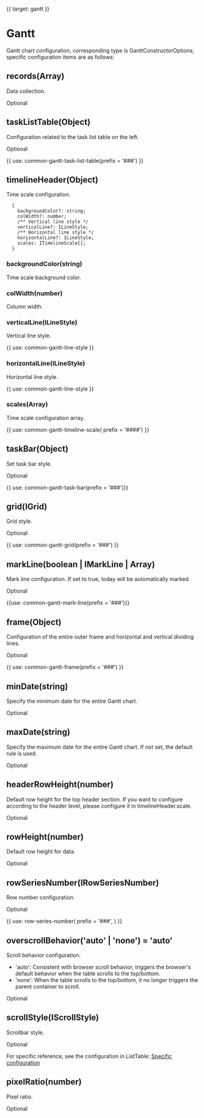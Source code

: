 {{ target: gantt }}
# Gantt

Gantt chart configuration, corresponding type is GanttConstructorOptions, specific configuration items are as follows:

## records(Array)

Data collection.

Optional

## taskListTable(Object)

Configuration related to the task list table on the left.

Optional

{{ use: common-gantt-task-list-table(prefix = '###') }}

## timelineHeader(Object)

Time scale configuration.
```
  {
    backgroundColor?: string;
    colWidth?: number;
    /** Vertical line style */
    verticalLine?: ILineStyle;
    /** Horizontal line style */
    horizontalLine?: ILineStyle;
    scales: ITimelineScale[];
  }
```
### backgroundColor(string)

Time scale background color.

### colWidth(number)

Column width.

### verticalLine(ILineStyle)

Vertical line style.

{{ use: common-gantt-line-style }}

### horizontalLine(ILineStyle)

Horizontal line style.

{{ use: common-gantt-line-style }}

### scales(Array<ITimelineScale>)

Time scale configuration array.

{{ use: common-gantt-timeline-scale( prefix = '####') }}

## taskBar(Object)

Set task bar style.

Optional

{{ use: common-gantt-task-bar(prefix = '###')}}

## grid(IGrid)

Grid style.

Optional

{{ use: common-gantt-grid(prefix = '###') }}

## markLine(boolean | IMarkLine | Array<IMarkLine>)

Mark line configuration. If set to true, today will be automatically marked.

Optional

{{use: common-gantt-mark-line(prefix = '###')}}

## frame(Object)

Configuration of the entire outer frame and horizontal and vertical dividing lines.

Optional

{{ use: common-gantt-frame(prefix = '###') }}

## minDate(string)

Specify the minimum date for the entire Gantt chart.

Optional

## maxDate(string)

Specify the maximum date for the entire Gantt chart. If not set, the default rule is used.

Optional

## headerRowHeight(number)

Default row height for the top header section. If you want to configure according to the header level, please configure it in timelineHeader.scale.

Optional

## rowHeight(number)

Default row height for data.

Optional

## rowSeriesNumber(IRowSeriesNumber)

Row number configuration.

Optional

{{ use: row-series-number(
    prefix = '###',
) }}

## overscrollBehavior('auto' | 'none') = 'auto'

Scroll behavior configuration.
- 'auto': Consistent with browser scroll behavior, triggers the browser's default behavior when the table scrolls to the top/bottom.
- 'none': When the table scrolls to the top/bottom, it no longer triggers the parent container to scroll.

Optional

## scrollStyle(IScrollStyle)

Scrollbar style.

Optional

For specific reference, see the configuration in ListTable: [Specific configuration](./ListTable#theme.scrollStyle)

## pixelRatio(number)

Pixel ratio.

Optional
